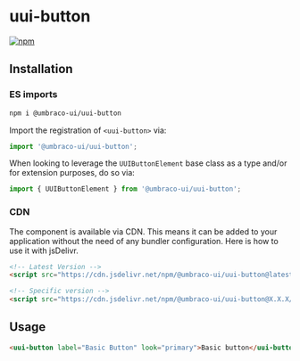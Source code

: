 # uui-button

[![npm](https://img.shields.io/npm/v/@umbraco-ui/uui-button?logoColor=%231B264F)](https://www.npmjs.com/package/@umbraco-ui/uui-button)

## Installation

### ES imports

```zsh
npm i @umbraco-ui/uui-button
```

Import the registration of `<uui-button>` via:

```javascript
import '@umbraco-ui/uui-button';
```

When looking to leverage the `UUIButtonElement` base class as a type and/or for extension purposes, do so via:

```javascript
import { UUIButtonElement } from '@umbraco-ui/uui-button';
```

### CDN

The component is available via CDN. This means it can be added to your application without the need of any bundler configuration. Here is how to use it with jsDelivr.

```html
<!-- Latest Version -->
<script src="https://cdn.jsdelivr.net/npm/@umbraco-ui/uui-button@latest/dist/uui-button.min.js"></script>

<!-- Specific version -->
<script src="https://cdn.jsdelivr.net/npm/@umbraco-ui/uui-button@X.X.X/dist/uui-button.min.js"></script>
```

## Usage

```html
<uui-button label="Basic Button" look="primary">Basic button</uui-button>
```
